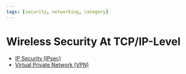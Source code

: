 ```yaml
---
tags: [security, networking, category]
---
```


# Wireless Security At TCP/IP-Level

- [IP Security (IPsec)](202210052208.md)
- [Virtual Private Network (VPN)](202207150909.md)
